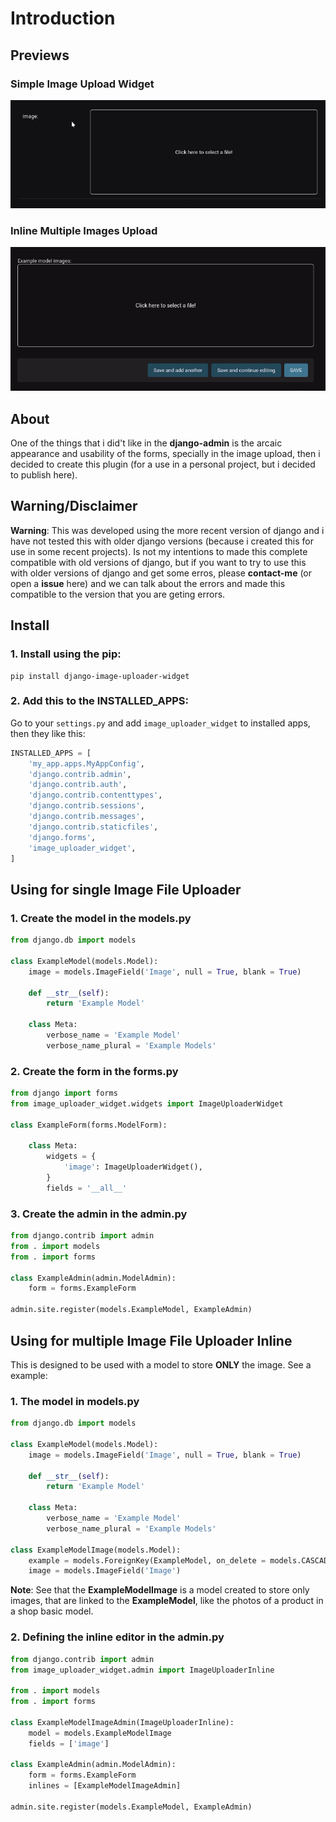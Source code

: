 # Introduction

## Previews

### Simple Image Upload Widget

![Single File Uploader](./single.gif)

### Inline Multiple Images Upload

![Inline Multiple Images Upload](./multiple.gif)

## About

One of the things that i did't like in the **django-admin** is the arcaic appearance and usability of the forms, specially in the image upload, then i decided to create this plugin (for a use in a personal project, but i decided to publish here).

## Warning/Disclaimer

**Warning**: This was developed using the more recent version of django and i have not tested this with older django versions (because i created this for use in some recent projects). Is not my intentions to made this complete compatible with old versions of django, but if you want to try to use this with older versions of django and get some erros, please **contact-me** (or open a **issue** here) and we can talk about the errors and made this compatible to the version that you are geting errors.

## Install

### 1. Install using the pip:

```
pip install django-image-uploader-widget
```

### 2. Add this to the INSTALLED_APPS:

Go to your `settings.py` and add `image_uploader_widget` to installed apps, then they like this:

```python
INSTALLED_APPS = [
    'my_app.apps.MyAppConfig',
    'django.contrib.admin',
    'django.contrib.auth',
    'django.contrib.contenttypes',
    'django.contrib.sessions',
    'django.contrib.messages',
    'django.contrib.staticfiles',
    'django.forms',
    'image_uploader_widget',
]
```

## Using for single Image File Uploader

### 1. Create the model in the models.py

```python
from django.db import models 

class ExampleModel(models.Model):
    image = models.ImageField('Image', null = True, blank = True)

    def __str__(self):
        return 'Example Model'

    class Meta:
        verbose_name = 'Example Model'
        verbose_name_plural = 'Example Models'
```

### 2. Create the form in the forms.py

```python
from django import forms
from image_uploader_widget.widgets import ImageUploaderWidget

class ExampleForm(forms.ModelForm):

    class Meta:
        widgets = {
            'image': ImageUploaderWidget(),
        }
        fields = '__all__'
```

### 3. Create the admin in the admin.py

```python
from django.contrib import admin
from . import models
from . import forms

class ExampleAdmin(admin.ModelAdmin):
    form = forms.ExampleForm

admin.site.register(models.ExampleModel, ExampleAdmin)
```

## Using for multiple Image File Uploader Inline

This is designed to be used with a model to store **ONLY** the image. See a example:


### 1. The model in models.py

```python
from django.db import models

class ExampleModel(models.Model):
    image = models.ImageField('Image', null = True, blank = True)

    def __str__(self):
        return 'Example Model'

    class Meta:
        verbose_name = 'Example Model'
        verbose_name_plural = 'Example Models'

class ExampleModelImage(models.Model):
    example = models.ForeignKey(ExampleModel, on_delete = models.CASCADE)
    image = models.ImageField('Image')
```

**Note**: See that the **ExampleModelImage** is a model created to store only images, that are linked to the **ExampleModel**, like the photos of a product in a shop basic model.

### 2. Defining the inline editor in the admin.py

```python
from django.contrib import admin
from image_uploader_widget.admin import ImageUploaderInline

from . import models
from . import forms

class ExampleModelImageAdmin(ImageUploaderInline):
    model = models.ExampleModelImage
    fields = ['image']

class ExampleAdmin(admin.ModelAdmin):
    form = forms.ExampleForm
    inlines = [ExampleModelImageAdmin]

admin.site.register(models.ExampleModel, ExampleAdmin)
```
